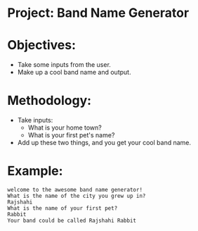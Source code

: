 # Project: Band Name Generator

# Objectives:

-   Take some inputs from the user.
-   Make up a cool band name and output.

# Methodology:

-   Take inputs:
    -   What is your home town?
    -   What is your first pet's name?
-   Add up these two things, and you get your cool band name.

# Example:

```
welcome to the awesome band name generator!
What is the name of the city you grew up in?
Rajshahi
What is the name of your first pet?
Rabbit
Your band could be called Rajshahi Rabbit
```

